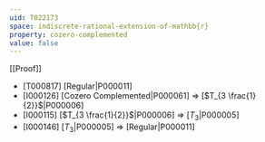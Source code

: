 ```yaml
---
uid: T022173
space: indiscrete-rational-extension-of-mathbb{r}
property: cozero-complemented
value: false
---
```

[[Proof]]

* [T000817] [Regular|P000011]
* [I000126] [Cozero Complemented|P000061] => [$T_{3 \frac{1}{2}}$|P000006]
* [I000115] [$T_{3 \frac{1}{2}}$|P000006] => [$T_3$|P000005]
* [I000146] [$T_3$|P000005] => [Regular|P000011]

